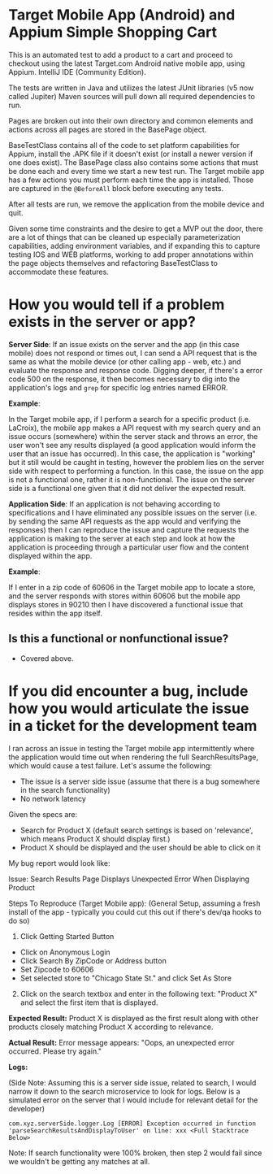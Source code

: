 # Target Mobile App (Android) and Appium Simple Shopping Cart

This is an automated test to add a product to a cart and proceed to checkout using the latest Target.com
Android native mobile app, using Appium. IntelliJ IDE (Community Edition).

The tests are written in Java and utilizes the latest JUnit libraries (v5 now called Jupiter)
Maven sources will pull down all required dependencies to run.

Pages are broken out into their own directory and common elements and actions across all pages
are stored in the BasePage object.

BaseTestClass contains all of the code to set platform capabilities for Appium, install the .APK file
if it doesn't exist (or install a newer version if one does exist). The BasePage class also contains some actions
that must be done each and every time we start a new test run. The Target mobile app has a few actions you must perform
each time the app is installed. Those are captured in the `@BeforeAll` block before executing any tests.

After all tests are run, we remove the application from the mobile device and quit.

Given some time constraints and the desire to get a MVP out the door, there are a lot of things that can be cleaned up
especially parameterization capabilities, adding environment variables, and if expanding this to capture testing
IOS and WEB platforms, working to add proper annotations within the page objects themselves and refactoring BaseTestClass
to accommodate these features.

# How you would tell if a problem exists in the server or app?
<b>Server Side</b>: If an issue exists on the server and the app (in this case mobile) does not respond or times out,
I can send a API request that is the same as what the mobile device (or other calling app - web, etc.) and evaluate the
response and response code. Digging deeper, if there's a error code 500 on the response, it then becomes necessary to
dig into the application's logs and `grep` for specific log entries named ERROR.

<b>Example</b>:

In the Target mobile app, if
I perform a search for a specific product (i.e. LaCroix), the mobile app makes a API request with my search query and
an issue occurs (somewhere) within the server stack and throws an error, the user won't see any results displayed (a
good application would inform the user that an issue has occurred). In this case, the application is "working" but it
still would be caught in testing, however the problem lies on the server side with respect to performing a function. In
this case, the issue on the app is not a functional one, rather it is non-functional. The issue on the server side is a
functional one given that it did not deliver the expected result.

<b>Application Side</b>: If an application is not behaving according to specifications and I have eliminated any possible
issues on the server (i.e. by sending the same API requests as the app would and verifying the responses) then I can
reproduce the issue and capture the requests the application is making to the server at each step and look at how the
application is proceeding through a particular user flow and the content displayed within the app.

<b>Example</b>:


If I enter in a zip code of 60606 in the Target mobile app to locate a store, and the server responds with stores within
60606 but the mobile app displays stores in 90210 then I have discovered a functional issue that resides within the app
itself.

## Is this a functional or nonfunctional issue?
* Covered above.

# If you did encounter a bug, include how you would articulate the issue in a ticket for the development team

I ran across an issue in testing the Target mobile app intermittently where the application would time out when rendering
the full SearchResultsPage, which would cause a test failure. Let's assume the following:

* The issue is a server side issue (assume that there is a bug somewhere in the search functionality)
* No network latency

Given the specs are:
- Search for Product X (default search settings is based on 'relevance', which means Product X should display first.)
- Product X should be displayed and the user should be able to click on it

My bug report would look like:

Issue: Search Results Page Displays Unexpected Error When Displaying Product

Steps To Reproduce (Target Mobile app):
(General Setup, assuming a fresh install of the app - typically you could cut this out if there's dev/qa hooks to do so)
1. Click Getting Started Button
  * Click on Anonymous Login
  * Click Search By ZipCode or Address button
  * Set Zipcode to 60606
  * Set selected store to "Chicago State St." and click Set As Store

2. Click on the search textbox and enter in the following text: "Product X" and select the first item that is displayed.

<b>Expected Result:</b>
Product X is displayed as the first result along with other products closely matching Product X according to relevance.

<b>Actual Result:</b>
Error message appears: "Oops, an unexpected error occurred. Please try again."

<b>Logs:</b>


(Side Note: Assuming this is a server side issue, related to search, I would narrow it down to the search microservice to
look for logs. Below is a simulated error on the server that I would include for relevant detail for the developer)

`com.xyz.serverSide.logger.Log [ERROR] Exception occurred in function 'parseSearchResultsAndDisplayToUser' on line: xxx
<Full Stacktrace Below>`

Note: If search functionality were 100% broken, then step 2 would fail since we wouldn't be getting any matches at all.


